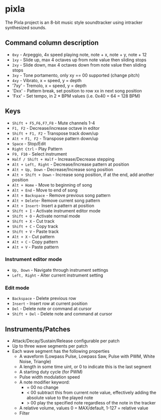 # pixla

The Pixla project is an 8-bit music style soundtracker using intracker synthesized sounds.

## Command column description

- `0xy` - Arpeggio, 4x speed playing note, note + x, note + y, note + 12
- `1xy` - Slide up, max 4 octaves up from note value then sliding stops
- `2xy` - Slide down, max 4 octaves down from note value then sliding stops
- `3xy` - Tone portamento, only xy == 00 supported (change pitch)
- `4xy` - Vibrato, x = speed, y = depth
- '7xy' - Tremolo, x = speed, y = depth
- 'Dxx' - Pattern break, set position to row xx in next song position
- 'Fxx' - Set tempo, in 2 * BPM values (i.e. 0x40 = 64 = 128 BPM)

## Keys

- `Shift + F5,F6,F7,F8` - Mute channels 1-4
- `F1, F2` - Decrease/increase octave in editor
- `Shift + F1, F2` - Transpose track down/up
- `Alt + F1, F2` - Transpose pattern down/up
- `Space` - Stop/Edit
- `Right Ctrl` - Play Pattern
- `F9, F10` - Select instrument
- `Half / Shift + Half` - Increase/Decrease stepping
- `Alt + Left, Right` - Decrease/Increase pattern at position
- `Alt + Up, Down` - Decrease/Increase song position
- `Alt + Shift + Down` - Increase song position, if at the end, add another position
- `Alt + Home` - Move to beginning of song
- `Alt + End` - Move to end of song
- `Alt + Backspace` - Remove previous song pattern
- `Alt + Delete`- Remove current song pattern
- `Alt + Insert`- Insert a pattern at position
- `Shift + I` - Activate instrument editor mode
- `Shift + O` - Activate normal mode
- `Shift + X` - Cut track
- `Shift + C` - Copy track
- `Shift + V` - Paste track
- `Alt + X` - Cut pattern
- `Alt + C` - Copy pattern
- `Alt + V` - Paste pattern

### Instrument editor mode

- `Up, Down` - Navigate through instrument settings
- `Left, Right` - Alter current instrument setting

### Edit mode

- `Backspace` - Delete previous row
- `Insert` - Insert row at current position
- `Del` - Delete note or command at cursor
- `Shift + Del` - Delete note and command at cursor

## Instruments/Patches
- Attack/Decay/Sustain/Release configurable per patch
- Up to three wave segments per patch
- Each wave segment has the following properties
  - A waveform (Lowpass Pulse, Lowpass Saw, Pulse with PWM, White Noise, Triangle)
  - A length in some time uint, or 0 to indicate this is the last segment
  - A starting duty cycle (for PWM)
  - Pulse width modulation speed
  - A note modifier keyword:
    - = 00 no change
    - < 00 subtract this from current note value, effectively adding the absolute value to the played note
    - \> 00 play the specified note regardless of the note in the tracker
  - A relative volume, values 0 = MAX/default, 1-127 = relative value
  - Filter
